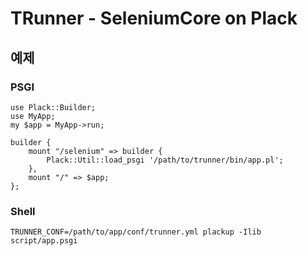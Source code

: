 TRunner - SeleniumCore on Plack
===============================

예제
----

### PSGI

    use Plack::Builder;
    use MyApp;
    my $app = MyApp->run;
    
    builder {
        mount "/selenium" => builder {
            Plack::Util::load_psgi '/path/to/trunner/bin/app.pl';
        },
        mount "/" => $app;
    };

### Shell

    TRUNNER_CONF=/path/to/app/conf/trunner.yml plackup -Ilib script/app.psgi

